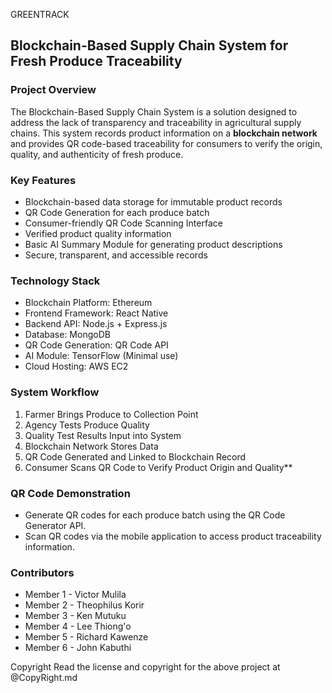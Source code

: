 GREENTRACK
## Blockchain-Based Supply Chain System for Fresh Produce Traceability

### Project Overview
The Blockchain-Based Supply Chain System is a solution designed to address the lack of transparency and traceability in agricultural supply chains. This system records product information on a **blockchain network** and provides QR code-based traceability for consumers to verify the origin, quality, and authenticity of fresh produce.

### Key Features
- Blockchain-based data storage for immutable product records
- QR Code Generation for each produce batch
- Consumer-friendly QR Code Scanning Interface
- Verified product quality information
- Basic AI Summary Module for generating product descriptions
- Secure, transparent, and accessible records

### Technology Stack
- Blockchain Platform: Ethereum
- Frontend Framework: React Native
- Backend API: Node.js + Express.js
- Database: MongoDB
- QR Code Generation: QR Code API
- AI Module: TensorFlow (Minimal use)
- Cloud Hosting: AWS EC2

### System Workflow
1. Farmer Brings Produce to Collection Point
2. Agency Tests Produce Quality
3. Quality Test Results Input into System
4. Blockchain Network Stores Data
5. QR Code Generated and Linked to Blockchain Record
6. Consumer Scans QR Code to Verify Product Origin and Quality**



 ### QR Code Demonstration
- Generate QR codes for each produce batch using the QR Code Generator API.
- Scan QR codes via the mobile application to access product traceability information.


### Contributors
- Member 1 - Victor Mulila
- Member 2 - Theophilus Korir
- Member 3 - Ken Mutuku
- Member 4 - Lee Thiong'o
- Member 5 - Richard Kawenze
- Member 6 - John Kabuthi

Copyright
  Read the license and copyright for the above project at @CopyRight.md
  

